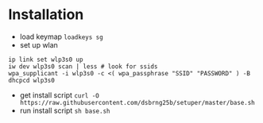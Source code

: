 # Installation


* load keymap `loadkeys sg`
* set up wlan
```shell
ip link set wlp3s0 up
iw dev wlp3s0 scan | less # look for ssids
wpa_supplicant -i wlp3s0 -c <( wpa_passphrase "SSID" "PASSWORD" ) -B
dhcpcd wlp3s0
```
* get install script `curl -O https://raw.githubusercontent.com/dsbrng25b/setuper/master/base.sh`
* run install script `sh base.sh`
